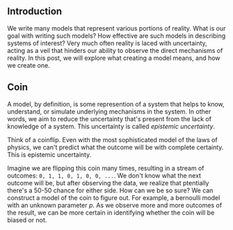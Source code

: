 ## Introduction
We write many models that represent various portions of reality. What is our goal with writing such models? How effective are such models in describing systems of interest? Very much often reality is laced with uncertainty, acting as a veil that hinders our ability to observe the direct mechanisms of reality. In this post, we will explore what creating a model means, and how we create one.

## Coin

A model, by definition, is some represention of a system that helps to know, understand, or simulate underlying mechanisms in 
the system. In other words, we aim to reduce the uncertainty that's present from the lack of knowledge of a system. This uncertainty is called *epistemic uncertainty*. 

Think of a coinflip. Even with the most sophisticated model of the laws of physics, we can't predict what the outcome will be with complete certainty. This is epistemic uncertainty.

Imagine we are flipping this coin many times, resulting in a stream of outcomes: `0, 1, 1, 0, 1, 0, 0, ...`. We don't know what the next outcome will be, but after observing the data, we realize that ptentially there's a 50-50 chance for either side. How can we be so sure? We can construct a model of the coin to figure out. For example, a bernoulli model with an unknown parameter $p$. As we observe more and more outcomes of the result, we can be more certain in identifying whether the coin will be biased or not.

